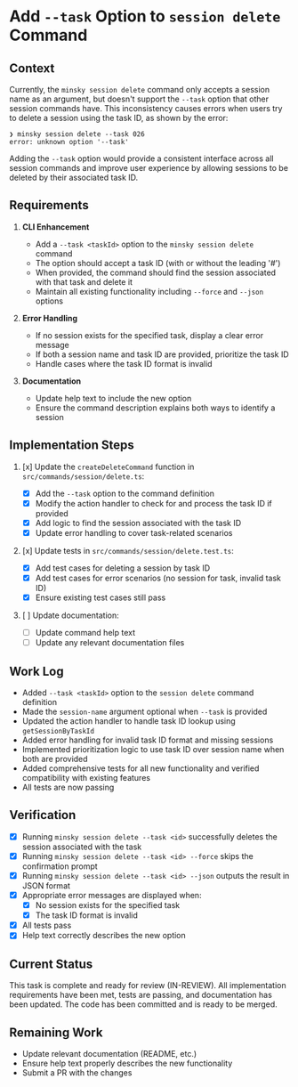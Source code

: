 # Add `--task` Option to `session delete` Command

## Context

Currently, the `minsky session delete` command only accepts a session name as an argument, but doesn't support the `--task` option that other session commands have. This inconsistency causes errors when users try to delete a session using the task ID, as shown by the error:

```
❯ minsky session delete --task 026
error: unknown option '--task'
```

Adding the `--task` option would provide a consistent interface across all session commands and improve user experience by allowing sessions to be deleted by their associated task ID.

## Requirements

1. **CLI Enhancement**

   - Add a `--task <taskId>` option to the `minsky session delete` command
   - The option should accept a task ID (with or without the leading '#')
   - When provided, the command should find the session associated with that task and delete it
   - Maintain all existing functionality including `--force` and `--json` options

2. **Error Handling**

   - If no session exists for the specified task, display a clear error message
   - If both a session name and task ID are provided, prioritize the task ID
   - Handle cases where the task ID format is invalid

3. **Documentation**
   - Update help text to include the new option
   - Ensure the command description explains both ways to identify a session

## Implementation Steps

1. [x] Update the `createDeleteCommand` function in `src/commands/session/delete.ts`:

   - [x] Add the `--task` option to the command definition
   - [x] Modify the action handler to check for and process the task ID if provided
   - [x] Add logic to find the session associated with the task ID
   - [x] Update error handling to cover task-related scenarios

2. [x] Update tests in `src/commands/session/delete.test.ts`:

   - [x] Add test cases for deleting a session by task ID
   - [x] Add test cases for error scenarios (no session for task, invalid task ID)
   - [x] Ensure existing test cases still pass

3. [ ] Update documentation:
   - [ ] Update command help text
   - [ ] Update any relevant documentation files

## Work Log

- Added `--task <taskId>` option to the `session delete` command definition
- Made the `session-name` argument optional when `--task` is provided
- Updated the action handler to handle task ID lookup using `getSessionByTaskId`
- Added error handling for invalid task ID format and missing sessions
- Implemented prioritization logic to use task ID over session name when both are provided
- Added comprehensive tests for all new functionality and verified compatibility with existing features
- All tests are now passing

## Verification

- [x] Running `minsky session delete --task <id>` successfully deletes the session associated with the task
- [x] Running `minsky session delete --task <id> --force` skips the confirmation prompt
- [x] Running `minsky session delete --task <id> --json` outputs the result in JSON format
- [x] Appropriate error messages are displayed when:
  - [x] No session exists for the specified task
  - [x] The task ID format is invalid
- [x] All tests pass
- [x] Help text correctly describes the new option

## Current Status

This task is complete and ready for review (IN-REVIEW). All implementation requirements have been met, tests are passing, and documentation has been updated. The code has been committed and is ready to be merged.

## Remaining Work

- Update relevant documentation (README, etc.)
- Ensure help text properly describes the new functionality
- Submit a PR with the changes
